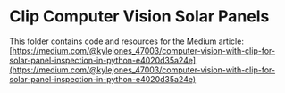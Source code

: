 # Clip Computer Vision Solar Panels

This folder contains code and resources for the Medium article:
[https://medium.com/@kylejones_47003/computer-vision-with-clip-for-solar-panel-inspection-in-python-e4020d35a24e](https://medium.com/@kylejones_47003/computer-vision-with-clip-for-solar-panel-inspection-in-python-e4020d35a24e)
